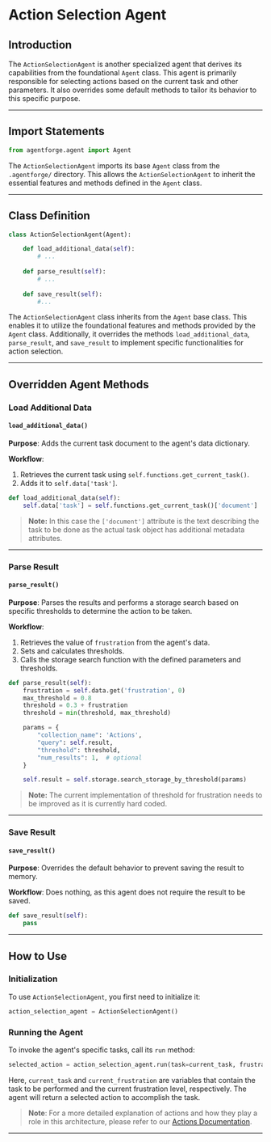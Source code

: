 # Action Selection Agent

## Introduction

The `ActionSelectionAgent` is another specialized agent that derives its capabilities from the foundational `Agent` class. This agent is primarily responsible for selecting actions based on the current task and other parameters. It also overrides some default methods to tailor its behavior to this specific purpose.

---

## Import Statements
```python
from agentforge.agent import Agent
```

The `ActionSelectionAgent` imports its base `Agent` class from the `.agentforge/` directory. This allows the `ActionSelectionAgent` to inherit the essential features and methods defined in the `Agent` class.

---

## Class Definition

```python
class ActionSelectionAgent(Agent):

    def load_additional_data(self):
        # ...
        
    def parse_result(self):
        # ...
        
    def save_result(self):
        #...
```

The `ActionSelectionAgent` class inherits from the `Agent` base class. This enables it to utilize the foundational features and methods provided by the `Agent` class. Additionally, it overrides the methods `load_additional_data`, `parse_result`, and `save_result` to implement specific functionalities for action selection.

---

## Overridden Agent Methods

### Load Additional Data
#### `load_additional_data()`

**Purpose**: Adds the current task document to the agent's data dictionary.

**Workflow**:
1. Retrieves the current task using `self.functions.get_current_task()`.
2. Adds it to `self.data['task']`.

```python
def load_additional_data(self):
    self.data['task'] = self.functions.get_current_task()['document']
```

>**Note:** In this case the `['document']` attribute is the text describing the task to be done as the actual task object has additional metadata attributes.

---

### Parse Result
#### `parse_result()`

**Purpose**: Parses the results and performs a storage search based on specific thresholds to determine the action to be taken.

**Workflow**:
1. Retrieves the value of `frustration` from the agent's data.
2. Sets and calculates thresholds.
3. Calls the storage search function with the defined parameters and thresholds.

```python
def parse_result(self):
    frustration = self.data.get('frustration', 0)
    max_threshold = 0.8
    threshold = 0.3 + frustration
    threshold = min(threshold, max_threshold)

    params = {
        "collection_name": 'Actions',
        "query": self.result,
        "threshold": threshold,
        "num_results": 1,  # optional
    }

    self.result = self.storage.search_storage_by_threshold(params)
```

>**Note:** The current implementation of threshold for frustration needs to be improved as it is currently hard coded. 

---

### Save Result
#### `save_result()`

**Purpose**: Overrides the default behavior to prevent saving the result to memory.

**Workflow**: Does nothing, as this agent does not require the result to be saved.

```python
def save_result(self):
    pass
```

---

## How to Use

### Initialization

To use `ActionSelectionAgent`, you first need to initialize it:

```python
action_selection_agent = ActionSelectionAgent()
```

### Running the Agent

To invoke the agent's specific tasks, call its `run` method:

```python
selected_action = action_selection_agent.run(task=current_task, frustration=current_frustration)
```

Here, `current_task` and `current_frustration` are variables that contain the task to be performed and the current frustration level, respectively. The agent will return a selected action to accomplish the task.

> **Note**: For a more detailed explanation of actions and how they play a role in this architecture, please refer to our [Actions Documentation](../../Tools&Actions/ToolsActions.md).

---